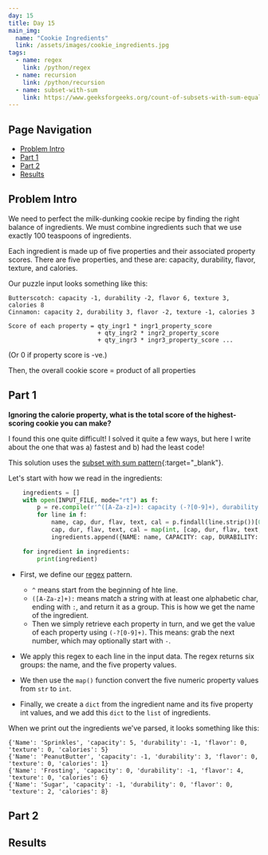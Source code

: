 ```yaml
---
day: 15
title: Day 15
main_img:
  name: "Cookie Ingredients"
  link: /assets/images/cookie_ingredients.jpg
tags: 
  - name: regex
    link: /python/regex
  - name: recursion
    link: /python/recursion
  - name: subset-with-sum
    link: https://www.geeksforgeeks.org/count-of-subsets-with-sum-equal-to-x-using-recursion/
---
```


## Page Navigation

- [Problem Intro](#problem-intro)
- [Part 1](#part-1)
- [Part 2](#part-2)
- [Results](#results)

## Problem Intro

We need to perfect the milk-dunking cookie recipe by finding the right balance of ingredients.  We must combine ingredients such that we use exactly 100 teaspoons of ingredients.

Each ingredient is made up of five properties and their associated property scores.
There are five properties, and these are: capacity, durability, flavor, texture, and calories.

Our puzzle input looks something like this:

```text
Butterscotch: capacity -1, durability -2, flavor 6, texture 3, calories 8
Cinnamon: capacity 2, durability 3, flavor -2, texture -1, calories 3
```

```
Score of each property = qty_ingr1 * ingr1_property_score
                         + qty_ingr2 * ingr2_property_score
                         + qty_ingr3 * ingr3_property_score ... 
```
                         
(Or 0 if property score is -ve.)

Then, the overall cookie score = product of all properties

## Part 1

**Ignoring the calorie property, what is the total score of the highest-scoring cookie you can make?**

I found this one quite difficult!  I solved it quite a few ways, but here I write about the one that was a) fastest and b) had the least code!

This solution uses the [subset with sum pattern](https://www.geeksforgeeks.org/count-of-subsets-with-sum-equal-to-x-using-recursion/){:target="_blank"}.

Let's start with how we read in the ingredients:

```python
    ingredients = []
    with open(INPUT_FILE, mode="rt") as f:
        p = re.compile(r'^([A-Za-z]+): capacity (-?[0-9]+), durability (-?[0-9]+), flavor (-?[0-9]+), texture (-?[0-9]+), calories (-?[0-9]+)$')
        for line in f:
            name, cap, dur, flav, text, cal = p.findall(line.strip())[0]
            cap, dur, flav, text, cal = map(int, [cap, dur, flav, text, cal])
            ingredients.append({NAME: name, CAPACITY: cap, DURABILITY: dur, FLAVOR: flav, TEXTURE: text, CALORIES: cal})

    for ingredient in ingredients:
        print(ingredient)
```

- First, we define our [regex](/python/regex) pattern.
  - `^` means start from the beginning of hte line.
  - `([A-Za-z]+):` means match a string with at least one alphabetic char, ending with `:`, and return it as a group. This is how we get the name of the ingredient.
  - Then we simply retrieve each property in turn, and we get the value of each property using `(-?[0-9]+)`.  This means: grab the next number, which may optionally start with `-`.

- We apply this regex to each line in the input data.  The regex returns six groups: the name, and the five property values.
- We then use the `map()` function convert the five numeric property values from `str` to `int`.
- Finally, we create a `dict` from the ingredient name and its five property int values, and we add this `dict` to the `list` of ingredients.

When we print out the ingredients we've parsed, it looks something like this:

```text
{'Name': 'Sprinkles', 'capacity': 5, 'durability': -1, 'flavor': 0, 'texture': 0, 'calories': 5}
{'Name': 'PeanutButter', 'capacity': -1, 'durability': 3, 'flavor': 0, 'texture': 0, 'calories': 1}       
{'Name': 'Frosting', 'capacity': 0, 'durability': -1, 'flavor': 4, 'texture': 0, 'calories': 6}
{'Name': 'Sugar', 'capacity': -1, 'durability': 0, 'flavor': 0, 'texture': 2, 'calories': 8}
```

## Part 2

## Results